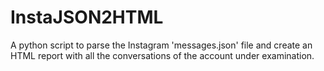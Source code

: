 # InstaJSON2HTML
A python script to parse the Instagram 'messages.json' file and create an HTML report with all the conversations of the account under examination. 
